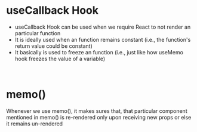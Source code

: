 # useCallback Hook

- useCallback Hook can be used when we require React to not render an particular function
- It is ideally used when an function remains constant (i.e., the function's return value could be constant)
- It basically is used to freeze an function (i.e., just like how useMemo hook freezes the value of a variable)


&nbsp;
# memo()

Whenever we use memo(), it makes sures that, that particular component mentioned in memo() is re-rendered only upon receiving new props or else it remains un-rendered 